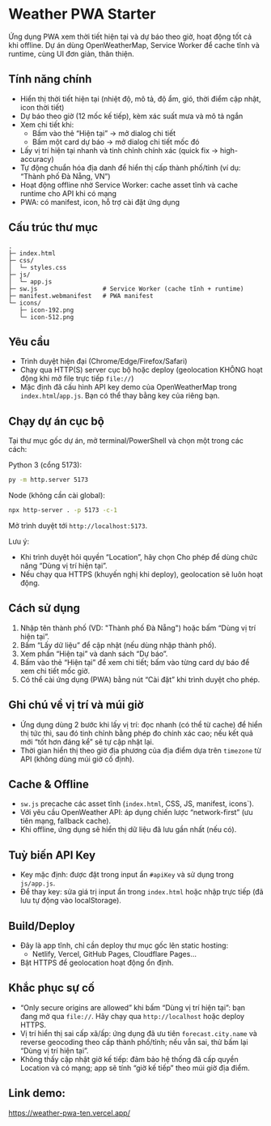﻿# Weather PWA Starter

Ứng dụng PWA xem thời tiết hiện tại và dự báo theo giờ, hoạt động tốt cả khi offline. Dự án dùng OpenWeatherMap, Service Worker để cache tĩnh và runtime, cùng UI đơn giản, thân thiện.

## Tính năng chính

- Hiển thị thời tiết hiện tại (nhiệt độ, mô tả, độ ẩm, gió, thời điểm cập nhật, icon thời tiết)
- Dự báo theo giờ (12 mốc kế tiếp), kèm xác suất mưa và mô tả ngắn
- Xem chi tiết khi:
  - Bấm vào thẻ “Hiện tại” → mở dialog chi tiết
  - Bấm một card dự báo → mở dialog chi tiết mốc đó
- Lấy vị trí hiện tại nhanh và tinh chỉnh chính xác (quick fix → high-accuracy)
- Tự động chuẩn hóa địa danh để hiển thị cấp thành phố/tỉnh (ví dụ: “Thành phố Đà Nẵng, VN”)
- Hoạt động offline nhờ Service Worker: cache asset tĩnh và cache runtime cho API khi có mạng
- PWA: có manifest, icon, hỗ trợ cài đặt ứng dụng

## Cấu trúc thư mục

```
.
├─ index.html
├─ css/
│  └─ styles.css
├─ js/
│  └─ app.js
├─ sw.js                  # Service Worker (cache tĩnh + runtime)
├─ manifest.webmanifest   # PWA manifest
└─ icons/
   ├─ icon-192.png
   └─ icon-512.png
```

## Yêu cầu

- Trình duyệt hiện đại (Chrome/Edge/Firefox/Safari)
- Chạy qua HTTP(S) server cục bộ hoặc deploy (geolocation KHÔNG hoạt động khi mở file trực tiếp `file://`)
- Mặc định đã cấu hình API key demo của OpenWeatherMap trong `index.html`/`app.js`. Bạn có thể thay bằng key của riêng bạn.

## Chạy dự án cục bộ

Tại thư mục gốc dự án, mở terminal/PowerShell và chọn một trong các cách:

Python 3 (cổng 5173):

```bash
py -m http.server 5173
```

Node (không cần cài global):

```bash
npx http-server . -p 5173 -c-1
```

Mở trình duyệt tới `http://localhost:5173`.

Lưu ý:

- Khi trình duyệt hỏi quyền “Location”, hãy chọn Cho phép để dùng chức năng “Dùng vị trí hiện tại”.
- Nếu chạy qua HTTPS (khuyến nghị khi deploy), geolocation sẽ luôn hoạt động.

## Cách sử dụng

1. Nhập tên thành phố (VD: "Thành phố Đà Nẵng") hoặc bấm “Dùng vị trí hiện tại”.
2. Bấm “Lấy dữ liệu” để cập nhật (nếu dùng nhập thành phố).
3. Xem phần “Hiện tại” và danh sách “Dự báo”.
4. Bấm vào thẻ “Hiện tại” để xem chi tiết; bấm vào từng card dự báo để xem chi tiết mốc giờ.
5. Có thể cài ứng dụng (PWA) bằng nút “Cài đặt” khi trình duyệt cho phép.

## Ghi chú về vị trí và múi giờ

- Ứng dụng dùng 2 bước khi lấy vị trí: đọc nhanh (có thể từ cache) để hiển thị tức thì, sau đó tinh chỉnh bằng phép đo chính xác cao; nếu kết quả mới “tốt hơn đáng kể” sẽ tự cập nhật lại.
- Thời gian hiển thị theo giờ địa phương của địa điểm dựa trên `timezone` từ API (không dùng múi giờ cố định).

## Cache & Offline

- `sw.js` precache các asset tĩnh (`index.html`, CSS, JS, manifest, icons`).
- Với yêu cầu OpenWeather API: áp dụng chiến lược “network-first” (ưu tiên mạng, fallback cache).
- Khi offline, ứng dụng sẽ hiển thị dữ liệu đã lưu gần nhất (nếu có).

## Tuỳ biến API Key

- Key mặc định: được đặt trong input ẩn `#apiKey` và sử dụng trong `js/app.js`.
- Để thay key: sửa giá trị input ẩn trong `index.html` hoặc nhập trực tiếp (đã lưu tự động vào localStorage).

## Build/Deploy

- Đây là app tĩnh, chỉ cần deploy thư mục gốc lên static hosting:
  - Netlify, Vercel, GitHub Pages, Cloudflare Pages…
- Bật HTTPS để geolocation hoạt động ổn định.

## Khắc phục sự cố

- “Only secure origins are allowed” khi bấm “Dùng vị trí hiện tại”: bạn đang mở qua `file://`. Hãy chạy qua `http://localhost` hoặc deploy HTTPS.
- Vị trí hiển thị sai cấp xã/ấp: ứng dụng đã ưu tiên `forecast.city.name` và reverse geocoding theo cấp thành phố/tỉnh; nếu vẫn sai, thử bấm lại “Dùng vị trí hiện tại”.
- Không thấy cập nhật giờ kế tiếp: đảm bảo hệ thống đã cấp quyền Location và có mạng; app sẽ tính “giờ kế tiếp” theo múi giờ địa điểm.
## Link demo: 

https://weather-pwa-ten.vercel.app/
